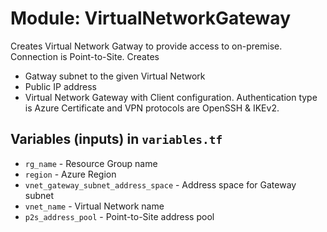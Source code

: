 # Module: VirtualNetworkGateway
Creates Virtual Network Gatway to provide access to on-premise. Connection is Point-to-Site. 
Creates
* Gatway subnet to the given Virtual Network
* Public IP address
* Virtual Network Gateway with Client configuration. Authentication type is Azure Certificate and VPN protocols are OpenSSH & IKEv2.

## Variables (inputs) in `variables.tf`
* `rg_name` - Resource Group name
* `region` - Azure Region
* `vnet_gateway_subnet_address_space` - Address space for Gateway subnet
* `vnet_name` - Virtual Network name
* `p2s_address_pool` - Point-to-Site address pool
